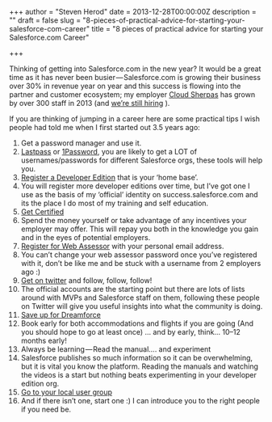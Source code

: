 +++
author = "Steven Herod"
date = 2013-12-28T00:00:00Z
description = ""
draft = false
slug = "8-pieces-of-practical-advice-for-starting-your-salesforce-com-career"
title = "8 pieces of practical advice for starting your Salesforce.com Career"

+++


Thinking of getting into Salesforce.com in the new year? It would be a great time as it has never been busier — Salesforce.com is growing their business over 30% in revenue year on year and this success is flowing into the partner and customer ecosystem; my employer [Cloud Sherpas](http://www.cloudsherpas.com/cloud-services/salesforce/) has grown by over 300 staff in 2013 (and [we’re still hiring](http://www.cloudsherpas.com/about/careers/) ).

If you are thinking of jumping in a career here are some practical tips I wish people had told me when I first started out 3.5 years ago:

1. Get a password manager and use it.
2. [Lastpass](https://lastpass.com/) or [1Password](https://agilebits.com/onepassword), you are likely to get a LOT of usernames/passwords for different Salesforce orgs, these tools will help you.
3. [Register a Developer Edition](https://events.developerforce.com/signup?d=70130000000EjHb) that is your ‘home base’.
4. You will register more developer editions over time, but I’ve got one I use as the basis of my ‘official’ identity on success.salesforce.com and its the place I do most of my training and self education.
5. [Get Certified](http://certification.salesforce.com/)
6. Spend the money yourself or take advantage of any incentives your employer may offer. This will repay you both in the knowledge you gain and in the eyes of potential employers.
7. [Register for Web Assessor](https://www.webassessor.com/wa.do?page=publicHome&branding=SALESFORCE) with your personal email address.
8. You can’t change your web assessor password once you’ve registered with it, don’t be like me and be stuck with a username from 2 employers ago :)
9. [Get on twitter](https://twitter.com) and follow, follow, follow!
10. The official accounts are the starting point but there are lots of lists around with MVPs and Salesforce staff on them, following these people on Twitter will give you useful insights into what the community is doing.
11. [Save up for Dreamforce](http://www.salesforce.com/dreamforce/)
12. Book early for both accommodations and flights if you are going (And you should hope to go at least once) … and by early, think… 10–12 months early!
13. Always be learning — Read the manual…. and experiment
14. Salesforce publishes so much information so it can be overwhelming, but it is vital you know the platform. Reading the manuals and watching the videos is a start but nothing beats experimenting in your developer edition org.
15. [Go to your local user group](https://success.salesforce.com/userGroups)
16. And if there isn’t one, start one :) I can introduce you to the right people if you need be.

